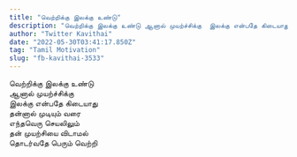 ```yaml
---
title: "வெற்றிக்கு இலக்கு உண்டு"
description: "வெற்றிக்கு இலக்கு உண்டு ஆனால் முயற்ச்சிக்கு  இலக்கு என்பதே கிடையாது தன்னால் முடியும் வரை  எந்தவெரு செயலிலும்  தன் முயற்சியை விடாமல் தொடர்வதே பெரும் வெற்றி."
author: "Twitter Kavithai"
date: "2022-05-30T03:41:17.850Z"
tag: "Tamil Motivation"
slug: "fb-kavithai-3533"
---
```


வெற்றிக்கு இலக்கு உண்டு  
ஆனால் முயற்ச்சிக்கு  
இலக்கு என்பதே கிடையாது  
தன்னால் முடியும் வரை  
எந்தவெரு செயலிலும்  
தன் முயற்சியை விடாமல்  
தொடர்வதே பெரும் வெற்றி
